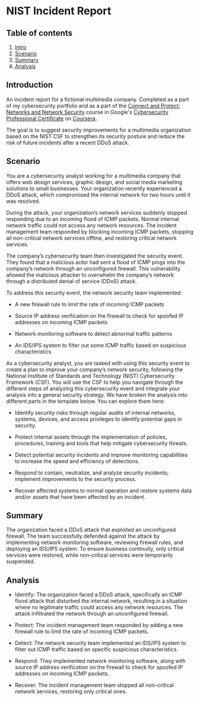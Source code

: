 # NIST Incident Report

## Table of contents

1. [Intro](#intro)
2. [Scenario](#scenario)
3. [Summary](#summary)
4. [Analysis](#analysis)
## Introduction <a name="intro">

An incident report for a fictional multimedia company. Completed as a part of my cybersecurity portfolio and as a part of the <a href='https://www.coursera.org/learn/networks-and-network-security?specialization=cybersecurity-certificate'>Connect and Protect: Networks and Network Security</a> course in Google's <a href='https://www.coursera.org/google-certificates/cybersecurity-certificate'>Cybersecurity Professional Certificate</a> on <a href='https://www.coursera.org/'>Coursera</a>..

The goal is to suggest security improvements for a multimedia organization based on the NIST CSF to strengthen its security posture and reduce the risk of future incidents after a recent DDoS attack.

## Scenario <a name="intro">

You are a cybersecurity analyst working for a multimedia company that offers web design services, graphic design, and social media marketing solutions to small businesses. Your organization recently experienced a DDoS attack, which compromised the internal network for two hours until it was resolved.

During the attack, your organization’s network services suddenly stopped responding due to an incoming flood of ICMP packets. Normal internal network traffic could not access any network resources. The incident management team responded by blocking incoming ICMP packets, stopping all non-critical network services offline, and restoring critical network services. 

The company’s cybersecurity team then investigated the security event. They found that a malicious actor had sent a flood of ICMP pings into the company’s network through an unconfigured firewall. This vulnerability allowed the malicious attacker to overwhelm the company’s network through a distributed denial of service (DDoS) attack. 

To address this security event, the network security team implemented: 

- A new firewall rule to limit the rate of incoming ICMP packets

- Source IP address verification on the firewall to check for spoofed IP addresses on incoming ICMP packets

- Network monitoring software to detect abnormal traffic patterns

- An IDS/IPS system to filter out some ICMP traffic based on suspicious characteristics

As a cybersecurity analyst, you are tasked with using this security event to create a plan to improve your company’s network security, following the National Institute of Standards and Technology (NIST) Cybersecurity Framework (CSF). You will use the CSF to help you navigate through the different steps of analyzing this cybersecurity event and integrate your analysis into a general security strategy. We have broken the analysis into different parts in the template below. You can explore them here:

- Identify security risks through regular audits of internal networks, systems, devices, and access privileges to identify potential gaps in security. 

- Protect internal assets through the implementation of policies, procedures, training and tools that help mitigate cybersecurity threats. 

- Detect potential security incidents and improve monitoring capabilities to increase the speed and efficiency of detections. 

- Respond to contain, neutralize, and analyze security incidents; implement improvements to the security process. 

- Recover affected systems to normal operation and restore systems data and/or assets that have been affected by an incident. 

## Summary <a name="summary">

The organization faced a DDoS attack that exploited an unconfigured firewall. The team successfully defended against the attack by implementing network monitoring software, reviewing firewall rules, and deploying an IDS/IPS system. To ensure business continuity, only critical services were restored, while non-critical services were temporarily suspended.

## Analysis <a name="analysis">

- Identify: The organization faced a DDoS attack, specifically an ICMP flood attack that disturbed the internal network, resulting in a situation where no legitimate traffic could access any network resources. The attack infiltrated the network through an unconfigured firewall.

- Protect: The incident management team responded by adding a new firewall rule to limit the rate of incoming ICMP packets.

- Detect: The network security team implemented an IDS/IPS system to filter out ICMP traffic based on specific suspicious characteristics.

- Respond: They implemented network monitoring software, along with source IP address verification on the firewall to check for spoofed IP addresses on incoming ICMP packets. 

- Recover: The incident management team stopped all non-critical network services, restoring only critical ones.
